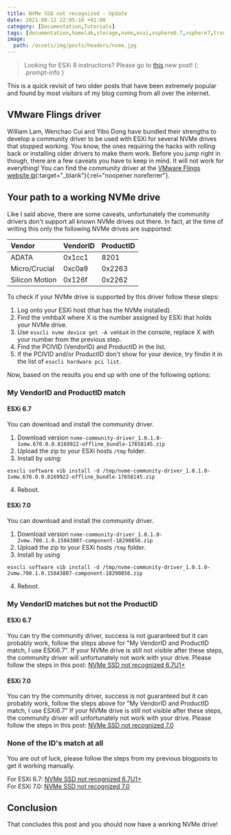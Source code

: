 ```yaml
---
title: NVMe SSD not recognized - Update
date: 2021-08-12 22:05:10 +01:00
category: [Documentation,Tutorials]
tags: [documentation,homelab,storage,nvme,esxi,vsphere6.7,vsphere7,troubleshooting,tutorial]
image:
  path: /assets/img/posts/headers/nvme.jpg
---
```


> Looking for ESXi 8 instructions? Please go to [this](/posts/esxi-8-consumer-nvme-ssd-not-recognized) new post!
{: .prompt-info }

This is a quick revisit of two older posts that have been extremely popular and found by most visitors of my blog coming from all over the internet.

## VMware Flings driver
William Lam, Wenchao Cui and Yibo Dong have bundled their strengths to develop a community driver to be used with ESXi for several NVMe drives that stopped working. You know, the ones requiring the hacks with rolling back or installing older drivers to make them work. Before you jump right in though, there are a few caveats you have to keep in mind. It will not work for everything! You can find the community driver at the [VMware Flings website ⧉](https://flings.vmware.com/community-nvme-driver-for-esxi){:target="_blank"}{:rel="noopener noreferrer"}.

## Your path to a working NVMe drive
Like I said above, there are some caveats, unfortunately the community drivers don't support all known NVMe drives out there. In fact, at the time of writing this only the following NVMe drives are supported:

| Vendor         | VendorID | ProductID |
|:---------------|:---------|:----------|
| ADATA          | 0x1cc1   | 8201      |
| Micro/Crucial  | 0xc0a9   | 0x2263    |
| Silicon Motion | 0x126f   | 0x2262    |

To check if your NVMe drive is supported by this driver follow these steps:
1. Log onto your ESXi host (that has the NVMe installed).
2. Find the vmhbaX where X is the number assigned by ESXi that holds your NVMe drive.
3. Use `esxcli nvme device get -A vmhbaX` in the console, replace X with your number from the previous step.
4. Find the PCIVID (VendorID) and ProductID in the list.
5. If the PCIVID and/or ProductID don't show for your device, try findin it in the list of `esxcli hardware pci list`.

Now, based on the results you end up with one of the following options:

### My VendorID and ProductID match
#### ESXi 6.7
You can download and install the community driver.
1. Download version `nvme-community-driver_1.0.1.0-1vmw.670.0.0.8169922-offline_bundle-17658145.zip`
2. Upload the zip to your ESXi hosts `/tmp` folder.
3. Install by using:
```console
esxcli software vib install -d /tmp/nvme-community-driver_1.0.1.0-1vmw.670.0.0.8169922-offline_bundle-17658145.zip
```
4. Reboot.

#### ESXi 7.0
You can download and install the community driver.
1. Download version `nvme-community-driver_1.0.1.0-2vmw.700.1.0.15843807-component-18290856.zip`
2. Upload the zip to your ESXi hosts `/tmp` folder.
3. Install by using
```console
esxcli software vib install -d /tmp/nvme-community-driver_1.0.1.0-2vmw.700.1.0.15843807-component-18290856.zip
```
4. Reboot.

### My VendorID matches but not the ProductID
#### ESXi 6.7
You can try the community driver, success is not guaranteed but it can probably work, follow the steps above for "My VendorID and ProductID match, I use ESXi6.7".
If your NVMe drive is still not visible after these steps, the community driver will unfortunately not work with your drive.
Please follow the steps in this post: [NVMe SSD not recognized 6.7U1+](/posts/nvme-ssd-not-recognized-6-7u1/)

#### ESXi 7.0
You can try the community driver, success is not guaranteed but it can probably work, follow the steps above for "My VendorID and ProductID match, I use ESXi6.7"
If your NVMe drive is still not visible after these steps, the community driver will unfortunately not work with your drive.
Please follow the steps in this post: [NVMe SSD not recognized 7.0](/posts/nvme-ssd-not-recognized-7-0/)

### None of the ID's match at all
You are out of luck, please follow the steps from my previous blogposts to get it working manually.

For ESXi 6.7: [NVMe SSD not recognized 6.7U1+](/posts/nvme-ssd-not-recognized-6-7u1/) <br />For ESXi 7.0: [NVMe SSD not recognized 7.0](/posts/nvme-ssd-not-recognized-7-0/)

## Conclusion
That concludes this post and you should now have a working NVMe drive!